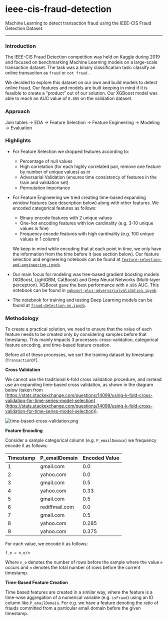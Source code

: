 # ieee-cis-fraud-detection
Machine Learning to detect transaction fraud using the IEEE-CIS Fraud Detection Dataset.

---

### Introduction

The IEEE-CIS Fraud Detection competition was held on Kaggle during 2019 and focused on benchmarking Machine Learning models on a large-scale transaction dataset. The task was a binary classification task: classify an online transaction as `fraud` or `not fraud` .

We decided to explore this dataset on our own and build models to detect online fraud. Our features and models are built keeping in mind if it is feasible to create a “product” out of our solution. Our XGBoost model was able to reach an AUC value of `0.885` on the validation dataset.

### Approach

Join tables → EDA → Feature Selection → Feature Engineering → Modeling → Evaluation

### Highlights

- For Feature Selection we dropped features according to:
    - Percentage of null values
    - High correlation (for each highly correlated pair, remove one feature by number of unique values) as in
    - Adversarial Validation (ensures time consistency of features in the train and validation set)
    - Permutation Importance
- For Feature Engineering we tried creating time-based expanding window features (see description below) along with other features. We encoded categorical features as follows:
    - Binary encode features with 2 unique values
    - One-hot encoding features with low cardinality (e.g. 3-10 unique values is fine)
    - Frequency encode features with high cardinality (e.g. 100 unique values in 1 column)
    
    We keep in mind while encoding that at each point in time, we only have the information from the time before it (see section below). Our feature selection and engineering notebook can be found at [`feature-selection-and-engineering.ipynb`](https://github.com/VedangW/ieee-cis-fraud-detection/blob/main/experiments/feature-selection-and-engineering.ipynb).
    
- Our main focus for modeling was tree-based gradient boosting models (XGBoost, LightGBM, CatBoost) and Deep Neural Networks (Multi-layer perceptron). XGBoost gave the best performance with `0.885` AUC. This notebook can be found in [`xgboost-plus-adversarialvalidation.ipynb`](https://github.com/VedangW/ieee-cis-fraud-detection/blob/main/experiments/xgboost-plus-adversarialvalidation.ipynb).
- The notebook for training and testing Deep Learning models can be found at [`fraud-detection-nn.ipynb`](https://github.com/VedangW/ieee-cis-fraud-detection/blob/main/experiments/fraud-detection-nn.ipynb).

### Methodology

To create a practical solution, we need to ensure that the value of each feature needs to be created only by considering samples before that timestamp. This mainly impacts 3 processes: cross-validation, categorical feature encoding, and time-based feature creation.

Before all of these processes, we sort the training dataset by timestamp (`TransactionDT`).

**Cross Validation**

We cannot use the traditional k-fold cross validation procedure, and instead use an expanding time-based cross validation, as shown in the diagram below (taken from [https://stats.stackexchange.com/questions/14099/using-k-fold-cross-validation-for-time-series-model-selection](https://stats.stackexchange.com/questions/14099/using-k-fold-cross-validation-for-time-series-model-selection)).

![time-based-cross-validation.png](images/time-based-cross-validation.png)

**Feature Encoding**

Consider a sample categorical column (e.g. `P_emailDomain`) we frequency encode it as follows:

| Timestamp | P_emailDomain | Encoded Value |
| --- | --- | --- |
| 1 | gmail.com | 0.0 |
| 2 | yahoo.com | 0.0 |
| 3 | gmail.com | 0.5 |
| 4 | yahoo.com | 0.33 |
| 5 | gmail.com | 0.5 |
| 6 | rediffmail.com | 0.0 |
| 7 | gmail.com | 0.5 |
| 8 | yahoo.com | 0.285 |
| 9 | yahoo.com | 0.375 |

For each value, we encode it as follows:

```
f_e = n_e/n
```

Where `n_e` denotes the number of rows before the sample where the value `e` occurs and `n` denotes the total number of rows before the current timestamp.

**Time-Based Feature Creation**

Time based features are created in a similar way, where the feature is a time-wise aggregation of a numerical variable (e.g. `isFraud`) using an ID column like `P_emailDomain`. For e.g. we have a feature denoting the ratio of frauds committed from a particular email domain before the given timestamp.
